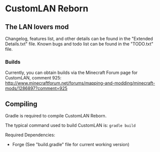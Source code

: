 # CustomLAN Reborn
## The LAN lovers mod
Changelog, features list, and other details can be found in the "Extended Details.txt" file. Known bugs and todo list can be found in the "TODO.txt" file.

### Builds
Currently, you can obtain builds via the Minecraft Forum page for CustomLAN, comment 925: http://www.minecraftforum.net/forums/mapping-and-modding/minecraft-mods/1286897?comment=925

## Compiling

Gradle is required to compile CustomLAN Reborn.

The typical command used to build CustomLAN is: `gradle build`

Required Dependencies:
* Forge (See "build.gradle" file for current working version)
